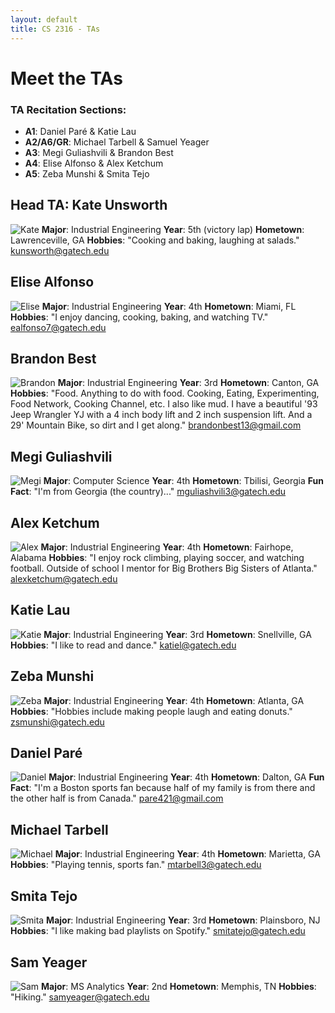 ```yaml
---
layout: default
title: CS 2316 - TAs
---
```


# Meet the TAs

### TA Recitation Sections:
- **A1**: Daniel Paré & Katie Lau
- **A2/A6/GR**: Michael Tarbell & Samuel Yeager
- **A3**: Megi Guliashvili & Brandon Best
- **A4**: Elise Alfonso & Alex Ketchum
- **A5**: Zeba Munshi & Smita Tejo

## Head TA: Kate Unsworth
![](images/kate.jpg "Kate")
**Major**: Industrial Engineering
**Year**: 5th (victory lap)
**Hometown**: Lawrenceville, GA
**Hobbies**: "Cooking and baking, laughing at salads."
kunsworth@gatech.edu

## Elise Alfonso
![](images/elise.jpg "Elise")
**Major**: Industrial Engineering
**Year**: 4th
**Hometown**: Miami, FL
**Hobbies**: "I enjoy dancing, cooking, baking, and watching TV."
ealfonso7@gatech.edu

## Brandon Best
![](images/brandon.png "Brandon")
**Major**: Industrial Engineering
**Year**: 3rd
**Hometown**: Canton, GA
**Hobbies**: "Food. Anything to do with food. Cooking, Eating, Experimenting, Food Network, Cooking Channel, etc.
I also like mud. I have a beautiful '93 Jeep Wrangler YJ with a 4 inch body lift and 2 inch suspension lift. And a 29' Mountain Bike, so dirt and I get along."
brandonbest13@gmail.com

## Megi Guliashvili
![](images/megi.png "Megi")
**Major**: Computer Science
**Year**: 4th
**Hometown**: Tbilisi, Georgia
**Fun Fact**: "I'm from Georgia (the country)..."
mguliashvili3@gatech.edu

## Alex Ketchum
![](images/alex.png "Alex")
**Major**: Industrial Engineering
**Year**: 4th
**Hometown**: Fairhope, Alabama
**Hobbies**: "I enjoy rock climbing, playing soccer, and watching football.  Outside of school I mentor for Big Brothers Big Sisters of Atlanta."
alexketchum@gatech.edu

## Katie Lau
![](images/katie.png "Katie")
**Major**: Industrial Engineering
**Year**: 3rd
**Hometown**: Snellville, GA
**Hobbies**: "I like to read and dance."
katiel@gatech.edu

## Zeba Munshi
![](images/zeba.jpg "Zeba")
**Major**: Industrial Engineering
**Year**: 4th
**Hometown**: Atlanta, GA
**Hobbies**: "Hobbies include making people laugh and eating donuts."
zsmunshi@gatech.edu

## Daniel Paré
![](images/daniel.png "Daniel")
**Major**: Industrial Engineering
**Year**: 4th
**Hometown**: Dalton, GA
**Fun Fact**: "I'm a Boston sports fan because half of my family is from there and the other half is from Canada."
pare421@gmail.com

## Michael Tarbell
![](images/michael.jpg "Michael")
**Major**: Industrial Engineering
**Year**: 4th
**Hometown**: Marietta, GA
**Hobbies**: "Playing tennis, sports fan."
mtarbell3@gatech.edu

## Smita Tejo
![](images/smita.jpg "Smita")
**Major**: Industrial Engineering
**Year**: 3rd
**Hometown**: Plainsboro, NJ
**Hobbies**: "I like making bad playlists on Spotify."
smitatejo@gatech.edu

## Sam Yeager
![](images/sam.JPG "Sam")
**Major**: MS Analytics
**Year**: 2nd
**Hometown**: Memphis, TN
**Hobbies**: "Hiking."
samyeager@gatech.edu
